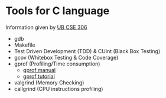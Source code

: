 # Tools for C language
Information given by [UB CSE 306](https://cse.buffalo.edu/faculty/alphonce/SP22/CSE306/)
- gdb
- Makefile
- Test Driven Development (TDD) & CUint (Black Box Testing)
- gcov (Whitebox Testing & Code Coverage)
- gprof (Profiling/Time consumption)
  - [gprof manual](https://sourceware.org/binutils/docs/gprof/index.html#Top)
  - [gprof tutorial](https://www.thegeekstuff.com/2012/08/gprof-tutorial)
- valgrind (Memory Checking)
- callgrind (CPU instructions profiling)
